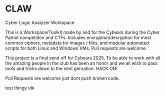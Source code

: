 # CLAW
Cyber Logic Analyzer Workspace

This is a Workspace/Toolkit made by and for the Cybears during the Cyber Patriot competition and CTFs. Includes encryption/decryption for most common ciphers, metadata for images / files, and modular automated scripts for both Linux and Windows VMs. Pull requests are welcome.

This project is a final send off for Cybears 2025. To be able to work with all the amazing people in the club has been an honor and we all wish to pass tools and tricks down to the next genration. HACK ON!

Pull Requests are welcome just dont push broken code.

test thingy idk